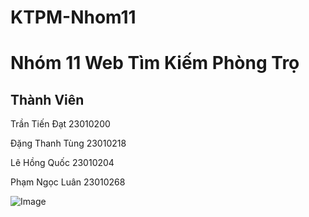 # KTPM-Nhom11
<h1> Nhóm 11 Web Tìm Kiếm Phòng Trọ </h1>
<h2>Thành Viên</h2>
<p>Trần Tiến Đạt 23010200</p>
<p>Đặng Thanh Tùng 23010218</p>
<p>Lê Hồng Quốc 23010204</p>
<p>Phạm Ngọc Luân 23010268</p>

![Image](https://github.com/user-attachments/assets/6d16eadf-ac43-4b57-8c1e-214e905e6a97)
